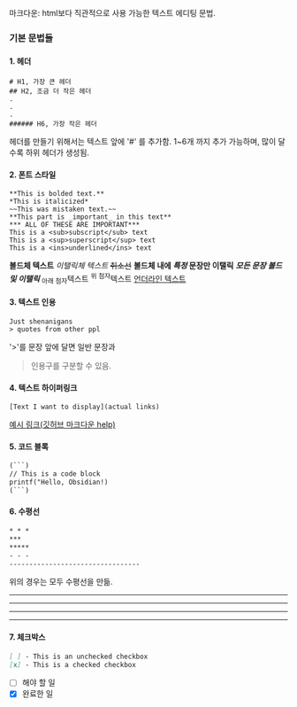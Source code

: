 마크다운: html보다 직관적으로 사용 가능한 텍스트 에디팅 문법.


### 기본 문법들
#### **1. 헤더**
```
# H1, 가장 큰 헤더
## H2, 조금 더 작은 헤더
.
.
.
###### H6, 가장 작은 헤더
```
헤더를 만들기 위해서는 텍스트 앞에 '#' 를 추가함.
1~6개 까지 추가 가능하며, 많이 달수록 하위 헤더가 생성됨.


#### **2. 폰트 스타일**
```
**This is bolded text.**
*This is italicized*
~~This was mistaken text.~~
**This part is _important_ in this text**
*** ALL OF THESE ARE IMPORTANT***
This is a <sub>subscript</sub> text
This is a <sup>superscript</sup> text
This is a <ins>underlined</ins> text
```
**볼드체 텍스트**
*이탤릭체 텍스트*
~~취소선~~
**볼드체 내에 _특정_ 문장만 이탤릭**
***모든 문장 볼드 및 이탤릭***
<sub>아래 첨자</sub>텍스트
<sup>위 첨자</sup>텍스트
<ins>언더라인 텍스트</ins>


#### **3. 텍스트 인용**
```
Just shenanigans
> quotes from other ppl
```
'>'를 문장 앞에 달면 일반 문장과
> 인용구를 구분할 수 있음. 


#### **4. 텍스트 하이퍼링크**
```
[Text I want to display](actual links) 
```
[예시 링크(깃허브 마크다운 help)](https://docs.github.com/ko/get-started/writing-on-github/getting-started-with-writing-and-formatting-on-github/basic-writing-and-formatting-syntax)


#### **5. 코드 블록**
```markdown
(```)
// This is a code block
printf("Hello, Obsidian!)
(```)
```


#### **6. 수평선**
```markdown
* * *
***
*****
- - -
---------------------------------
```
위의 경우는 모두 수평선을 만듦.
* * *
***
- - -
------------------


#### **7. 체크박스**
```markdown
[ ] - This is an unchecked checkbox
[x] - This is a checked checkbox
```

- [ ] 해야 할 일
- [x] 완료한 일